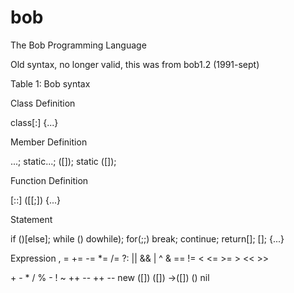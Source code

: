 bob
===

The Bob Programming Language


Old syntax, no longer valid, this was from bob1.2 (1991-sept)

Table 1: Bob syntax

  Class Definition

  class<class-name>[:<base-class-name>]
   {<member-definition>...}

  Member Definition

  <variable-name>...;
  static<variable-name>...;
  <function-name>([<formal-argument-list>]);
  static <function-name>([<formal-argument-list>]);

  Function Definition

  [<class-name>::]<function-name>
   ([<formal-argument-list>[;<temporary-list>])
   {<statement>...}

  Statement

  if (<test-expression>)<then-statement>[else<else-statement>];
  while (<test-expression>)<body-statement>
  do<body-statement>while<test-expression>);
  for(<init-expression>;<test-expression>;<increment-expression>)
   <body-statement>
  break;
  continue;
  return[<result-expression>];
  [<expression>];
  {<statement>...}

  Expression
  <expression>,<expression>
  <lvalue>=<expression>
  <lvalue>+=<expression>
  <lvalue>-=<expression>
  <lvalue>*=<expression>
  <lvalue>/=<expression>
  <test-expression>?<true-expression>:<false-expression>
  <expression>||<expression>
  <expression>&&<expression>
  <expression>|<expression>
  <expression>^<expression>
  <expression>&<expression>
  <expression>==<expression>
  <expression>!=<expression>
  <expression><<expression>
  <expression><=<expression>
  <expression>>=<expression>
  <expression>><expression>
  <expression><<<expression>
  <expression>>><expression>

  <expression>+<expression>
  <expression>-<expression>
  <expression>*<expression>
  <expression>/<expression>
  <expression>%<expression>
  -<expression>
  !<expression>
  ~<expression>
  ++<lvalue>
  --<lvalue>
  <lvalue>++
  <lvalue>--
  new <class-name>([<constructor-arguments>])
  <expression>([<arguments>])
  <expression>-><function-name>([<arguments>])
  (<expression>)
  <variable-name>
  <number>
  <string>
  nil
